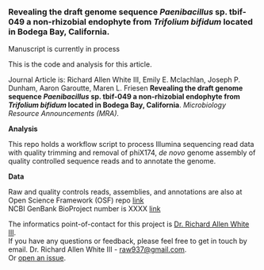 ### Revealing the draft genome sequence *Paenibacillus* sp. tbif-049 a non-rhizobial endophyte from *Trifolium bifidum* located in Bodega Bay, California.

Manuscript is currently in process

This is the code and analysis for this article. 

Journal Article is: Richard Allen White III, Emily E. Mclachlan, Joseph P. Dunham, Aaron Garoutte, Maren L. Friesen **Revealing the draft genome sequence *Paenibacillus* sp. tbif-049 a non-rhizobial endophyte from *Trifolium bifidum* located in Bodega Bay, California**. *Microbiology Resource Announcements (MRA).* 

**Analysis**

This repo holds a workflow script to process Illumina sequencing read data with quality trimming and removal of phiX174, *de novo* genome assembly of quality controlled sequence reads and to annotate the genome. 

**Data**

Raw and quality controls reads, assemblies, and annotations are also at Open Science Framework (OSF) repo [link](https://osf.io/)<br />
NCBI GenBank BioProject number is XXXX [link](https://www.ncbi.nlm.nih.gov/bioproject/) 

The informatics point-of-contact for this project is [Dr. Richard Allen White III](https://github.com/raw937).<br />
If you have any questions or feedback, please feel free to get in touch by email. Dr. Richard Allen White III - raw937@gmail.com.  <br />
Or [open an issue](https://github.com/friesenlab/Paenibacillus_tbif-049/issues).
